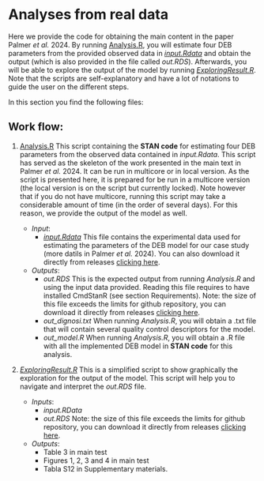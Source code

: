 # Analyses from real data
Here we provide the code for obtaining the main content in the paper Palmer _et al._ 2024. 
By running [Analysis.R](../1_REALDATA/Analysis.R), you will estimate four DEB parameters from the provided observed data in [_input.Rdata_](https://github.com/Iremoma/DEB_IndividualVariability-Palmer-et-al.2024/releases/download/v1.0/input.RData) and obtain the output (which is also provided in the file called _out.RDS_). Afterwards, you will be able to explore the output of the model by running [_ExploringResult.R_](../1_REALDATA/ExploringResult.R). Note that the scripts are self-explanatory and have a lot of notations to guide the user on the different steps.

In this section you find the following files: 

## Work flow: 
1. [Analysis.R](../1_REALDATA/Analysis.R) This script containing the **STAN code** for estimating four DEB parameters from the observed data contained in _input.Rdata_. This script has served as the skeleton of the work presented in the main text in Palmer _et al._ 2024. It can be run in multicore or in local version. As the script is presented here, it is prepared for be run in a multicore version (the  local version is on the script but currently locked). Note however that if you do not have multicore, running this script may take a considerable amount of time (in the order of several days). For this reason, we provide the output of the model as well.
   - *Input*:
      - [_input.Rdata_](../1_REALDATA/input.RData) This file contains the experimental data used for estimating the parameters of the DEB model for our case study (more datils in Palmer _et al._ 2024). You can also download it directly from releases [clicking here](https://github.com/Iremoma/DEB_IndividualVariability-Palmer-et-al.2024/releases/download/v1.0/input.RData).
   - *Outputs*:
      - _out.RDS_ This is the expected output from running _Analysis.R_ and using the input data provided. Reading this file requires to have installed CmdStanR (see section Requirements). Note: the size of this file exceeds the limits for github repository, you can download it directly from releases [clicking here](https://github.com/Iremoma/DEB_IndividualVariability-Palmer-et-al.2024/releases/download/v1.1/out.RDS).
      - _out_dignosi.txt_ When running _Analysis.R_, you will obtain a .txt file that will contain several quality control descriptors for the model.
      - _out_model.R_ When running _Analysis.R_, you will obtain a .R file with all the implemented DEB model in **STAN code** for this analysis.
   
2. [_ExploringResult.R_](../1_REALDATA/ExploringResult.R) This is a simplified script to show graphically the exploration for the output of the model. This script will help you to navigate and interpret the _out.RDS_ file. 
   - *Inputs*:
     - _input.RData_
     - _out.RDS_ Note: the size of this file exceeds the limits for github repository, you can download it directly from releases [clicking here](https://github.com/Iremoma/DEB_IndividualVariability-Palmer-et-al.2024/releases/download/v1.1/out.RDS).
   - *Outputs*:
        - Table 3 in main test
        - Figures 1, 2, 3 and 4 in main test
        - Tabla S12 in Supplementary materials.
